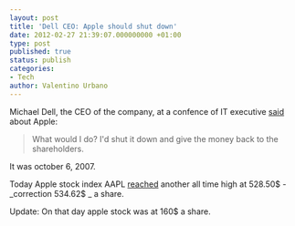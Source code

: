 ```yaml
---
layout: post
title: 'Dell CEO: Apple should shut down'
date: 2012-02-27 21:39:07.000000000 +01:00
type: post
published: true
status: publish
categories:
- Tech
author: Valentino Urbano 
---
```


Michael Dell, the CEO of the company, at a confence of IT executive [said][0] about Apple:

> What would I do? I'd shut it down and give the money back to the shareholders.

It was october 6, 2007.

Today Apple stock index AAPL [reached][1] another all time high at 528.50$ - _correction 534.62$ _ a share.

Update: On that day apple stock was at 160$ a share.


[0]: http://news.cnet.com/2100-1001-203937.html
[1]: http://www.google.com/finance?client=ob&q=NASDAQ:AAPL
